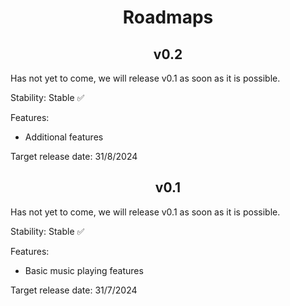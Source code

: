 <h1 align="center">Roadmaps</h1>

<h2 align="center">v0.2</h2>

Has not yet to come, we will release v0.1 as soon as it is possible.

Stability: Stable ✅

Features:

- Additional features

Target release date: 31/8/2024

<h2 align="center">v0.1</h2>

Has not yet to come, we will release v0.1 as soon as it is possible.

Stability: Stable ✅

Features:

- Basic music playing features

Target release date: 31/7/2024
